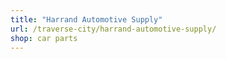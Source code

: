 ```yaml
---
title: "Harrand Automotive Supply"
url: /traverse-city/harrand-automotive-supply/
shop: car parts
---
```

